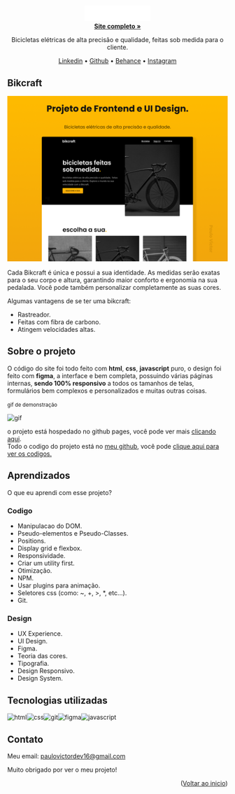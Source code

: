 <div id="top" align="center">

<div align="center">
<img src="./img/bikcraft.svg" width="150em" height="auto" alt="logo">
</div>

<a href="https://paulopbi.github.io/bikecraft/" target="_blank">
<strong>Site completo »</strong>
</a>

Bicicletas elétricas de alta precisão e qualidade, feitas sob medida para o cliente.

<a href="https://www.linkedin.com/in/paulopbi/" target="_blank">Linkedin</a> •
<a href="https://github.com/paulopbi" target="_blank">Github</a> •
<a href="https://www.behance.net/paulopbi" target="_blank">Behance</a> •
<a href="https://www.instagram.com/paulopbi_/" target="_blank">Instagram</a>
</div>

## Bikcraft

<img src="./img/capa.png">

Cada Bikcraft é única e possui a sua identidade. As medidas serão exatas para o seu corpo e altura, garantindo maior conforto e ergonomia na sua pedalada. Você pode também personalizar completamente as suas cores.

Algumas vantagens de se ter uma bikcraft:

- Rastreador.
- Feitas com fibra de carbono.
- Atingem velocidades altas.

## Sobre o projeto

O código do site foi todo feito com **html**, **css**, **javascript** puro, o design foi feito com **figma**, a interface e bem completa, possuindo várias páginas internas, **sendo 100% responsivo** a todos os tamanhos de telas, formulários bem complexos e personalizados e muitas outras coisas. <br>

<small>gif de demonstração</small>

<img src="./img/outros/sobre_demo.gif" alt="gif">

o projeto está hospedado no github pages, você pode ver mais <a href="https://paulopbi.github.io/bikecraft/" target="_blank">clicando aqui</a>.
<br>
Todo o codigo do projeto está no <a href="https://github.com/paulopbi">meu github</a>, você pode <a href="https://github.com/paulopbi/bikecraft">clique aqui para ver os codigos.</a>

## Aprendizados
O que eu aprendi com esse projeto?

### Codigo

- Manipulacao do DOM.
- Pseudo-elementos e Pseudo-Classes.
- Positions.
- Display grid e flexbox.
- Responsividade.
- Criar um utility first.
- Otimização.
- NPM.
- Usar plugins para animação.
- Seletores css (como: ~, +, >, *, etc...).
- Git.

### Design

- UX Experience.
- UI Design.
- Figma.
- Teoria das cores.
- Tipografia.
- Design Responsivo.
- Design System.

## Tecnologias utilizadas
<img src="https://camo.githubusercontent.com/d63d473e728e20a286d22bb2226a7bf45a2b9ac6c72c59c0e61e9730bfe4168c/68747470733a2f2f696d672e736869656c64732e696f2f62616467652f48544d4c352d4533344632363f7374796c653d666f722d7468652d6261646765266c6f676f3d68746d6c35266c6f676f436f6c6f723d7768697465" alt="html"><img src="https://camo.githubusercontent.com/3a0f693cfa032ea4404e8e02d485599bd0d192282b921026e89d271aaa3d7565/68747470733a2f2f696d672e736869656c64732e696f2f62616467652f435353332d3135373242363f7374796c653d666f722d7468652d6261646765266c6f676f3d63737333266c6f676f436f6c6f723d7768697465" alt="css"><img src="https://camo.githubusercontent.com/06c6858186510906c21d8c951168d55d976d7dfb9176ed6125c55b8a7de0baae/68747470733a2f2f696d672e736869656c64732e696f2f62616467652f4749542d4534344333303f7374796c653d666f722d7468652d6261646765266c6f676f3d676974266c6f676f436f6c6f723d7768697465" alt="git"><img src="https://camo.githubusercontent.com/4a1038affbb2653ec140936555b3714ddc322526be8567b489e8423a795dea18/68747470733a2f2f696d672e736869656c64732e696f2f62616467652f4669676d612d4632344531453f7374796c653d666f722d7468652d6261646765266c6f676f3d6669676d61266c6f676f436f6c6f723d7768697465" alt="figma"><img src="https://camo.githubusercontent.com/93c855ae825c1757f3426f05a05f4949d3b786c5b22d0edb53143a9e8f8499f6/68747470733a2f2f696d672e736869656c64732e696f2f62616467652f4a6176615363726970742d3332333333303f7374796c653d666f722d7468652d6261646765266c6f676f3d6a617661736372697074266c6f676f436f6c6f723d463744463145" alt="javascript">

## Contato

Meu email: paulovictordev16@gmail.com

Muito obrigado por ver o meu projeto!

<p align="right">(<a href="#top">Voltar ao inicio</a>)</p>